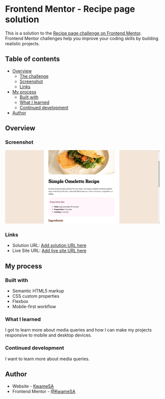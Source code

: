 # Frontend Mentor - Recipe page solution

This is a solution to the [Recipe page challenge on Frontend Mentor](https://www.frontendmentor.io/challenges/recipe-page-KiTsR8QQKm). Frontend Mentor challenges help you improve your coding skills by building realistic projects.

## Table of contents

- [Overview](#overview)
  - [The challenge](#the-challenge)
  - [Screenshot](#screenshot)
  - [Links](#links)
- [My process](#my-process)
  - [Built with](#built-with)
  - [What I learned](#what-i-learned)
  - [Continued development](#continued-development)
- [Author](#author)

## Overview

### Screenshot

![](/recipe-page-main/assets/images/ResponsiveOmeletteRecipe.png)

### Links

- Solution URL: [Add solution URL here](https://your-solution-url.com)
- Live Site URL: [Add live site URL here](https://your-live-site-url.com)

## My process

### Built with

- Semantic HTML5 markup
- CSS custom properties
- Flexbox
- Mobile-first workflow

### What I learned

I got to learn more about media queries and how I can make my projects responsive to mobile and desktop devices.

### Continued development

I want to learn more about media queries.

## Author

- Website - [KwameSA](https://github.com/KwameSA)
- Frontend Mentor - [@KwameSA](https://www.frontendmentor.io/profile/KwameSA)
